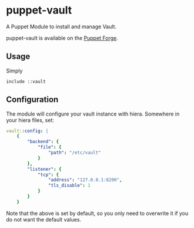 # puppet-vault

A Puppet Module to install and manage Vault.

puppet-vault is available on the
[Puppet Forge](https://forge.puppetlabs.com/thekevjames/vault).

## Usage

Simply

```puppet
include ::vault
```

## Configuration

The module will configure your vault instance with hiera. Somewhere in your
hiera files, set:

```yaml
vault::config: |
    {
        "backend": {
            "file": {
                "path": "/etc/vault"
            }
        },
        "listener": {
            "tcp": {
                "address": "127.0.0.1:8200",
                "tls_disable": 1
            }
        }
    }
```

Note that the above is set by default, so you only need to overwrite it if you
do not want the default values.
